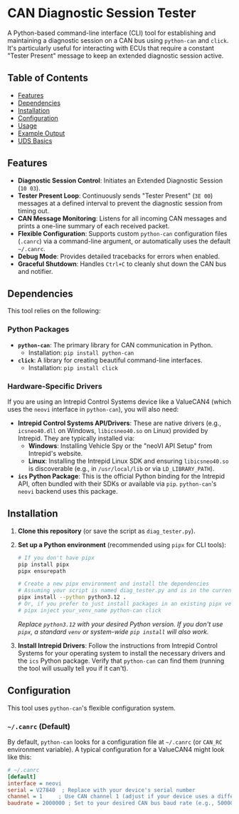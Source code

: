 # CAN Diagnostic Session Tester

A Python-based command-line interface (CLI) tool for establishing and maintaining a diagnostic session on a CAN bus using `python-can` and `click`. It's particularly useful for interacting with ECUs that require a constant "Tester Present" message to keep an extended diagnostic session active.

## Table of Contents

-   [Features](#features)
-   [Dependencies](#dependencies)
-   [Installation](#installation)
-   [Configuration](#configuration)
-   [Usage](#usage)
-   [Example Output](#example-output)
-   [UDS Basics](#uds-basics)

## Features

*   **Diagnostic Session Control**: Initiates an Extended Diagnostic Session (`10 03`).
*   **Tester Present Loop**: Continuously sends "Tester Present" (`3E 00`) messages at a defined interval to prevent the diagnostic session from timing out.
*   **CAN Message Monitoring**: Listens for all incoming CAN messages and prints a one-line summary of each received packet.
*   **Flexible Configuration**: Supports custom `python-can` configuration files (`.canrc`) via a command-line argument, or automatically uses the default `~/.canrc`.
*   **Debug Mode**: Provides detailed tracebacks for errors when enabled.
*   **Graceful Shutdown**: Handles `Ctrl+C` to cleanly shut down the CAN bus and notifier.

## Dependencies

This tool relies on the following:

### Python Packages

*   **`python-can`**: The primary library for CAN communication in Python.
    *   Installation: `pip install python-can`
*   **`click`**: A library for creating beautiful command-line interfaces.
    *   Installation: `pip install click`

### Hardware-Specific Drivers

If you are using an Intrepid Control Systems device like a ValueCAN4 (which uses the `neovi` interface in `python-can`), you will also need:

*   **Intrepid Control Systems API/Drivers**: These are native drivers (e.g., `icsneo40.dll` on Windows, `libicsneo40.so` on Linux) provided by Intrepid. They are typically installed via:
    *   **Windows**: Installing Vehicle Spy or the "neoVI API Setup" from Intrepid's website.
    *   **Linux**: Installing the Intrepid Linux SDK and ensuring `libicsneo40.so` is discoverable (e.g., in `/usr/local/lib` or via `LD_LIBRARY_PATH`).
*   **`ics` Python Package**: This is the official Python binding for the Intrepid API, often bundled with their SDKs or available via `pip`. `python-can`'s `neovi` backend uses this package.

## Installation

1.  **Clone this repository** (or save the script as `diag_tester.py`).

2.  **Set up a Python environment** (recommended using `pipx` for CLI tools):

    ```bash
    # If you don't have pipx
    pip install pipx
    pipx ensurepath

    # Create a new pipx environment and install the dependencies
    # Assuming your script is named diag_tester.py and is in the current directory
    pipx install --python python3.12 .
    # Or, if you prefer to just install packages in an existing pipx venv:
    # pipx inject your_venv_name python-can click
    ```
    *Replace `python3.12` with your desired Python version.*
    *If you don't use `pipx`, a standard `venv` or system-wide `pip install` will also work.*

3.  **Install Intrepid Drivers**: Follow the instructions from Intrepid Control Systems for your operating system to install the necessary drivers and the `ics` Python package. Verify that `python-can` can find them (running the tool will usually tell you if it can't).

## Configuration

This tool uses `python-can`'s flexible configuration system.

### `~/.canrc` (Default)

By default, `python-can` looks for a configuration file at `~/.canrc` (or `CAN_RC` environment variable). A typical configuration for a ValueCAN4 might look like this:

```ini
# ~/.canrc
[default]
interface = neovi
serial = V27840  ; Replace with your device's serial number
channel = 1     ; Use CAN channel 1 (adjust if your device uses a different channel)
baudrate = 2000000 ; Set to your desired CAN bus baud rate (e.g., 500000 for 500kbps)
